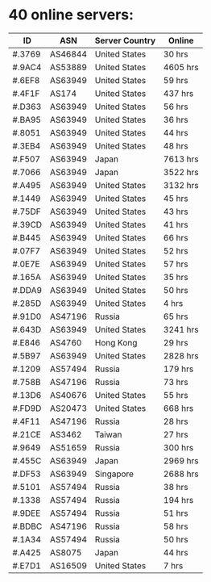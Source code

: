 # 40 online servers:

| ID | ASN | Server Country | Online |
| ------ | ------ | ------ | ------ |
| #.3769 | AS46844 | United States | 30 hrs |
| #.9AC4 | AS53889 | United States | 4605 hrs |
| #.6EF8 | AS63949 | United States | 59 hrs |
| #.4F1F | AS174 | United States | 437 hrs |
| #.D363 | AS63949 | United States | 56 hrs |
| #.BA95 | AS63949 | United States | 36 hrs |
| #.8051 | AS63949 | United States | 44 hrs |
| #.3EB4 | AS63949 | United States | 48 hrs |
| #.F507 | AS63949 | Japan | 7613 hrs |
| #.7066 | AS63949 | Japan | 3522 hrs |
| #.A495 | AS63949 | United States | 3132 hrs |
| #.1449 | AS63949 | United States | 45 hrs |
| #.75DF | AS63949 | United States | 43 hrs |
| #.39CD | AS63949 | United States | 41 hrs |
| #.B445 | AS63949 | United States | 66 hrs |
| #.07F7 | AS63949 | United States | 52 hrs |
| #.0E7E | AS63949 | United States | 57 hrs |
| #.165A | AS63949 | United States | 35 hrs |
| #.DDA9 | AS63949 | United States | 50 hrs |
| #.285D | AS63949 | United States | 4 hrs |
| #.91D0 | AS47196 | Russia | 65 hrs |
| #.643D | AS63949 | United States | 3241 hrs |
| #.E846 | AS4760 | Hong Kong | 29 hrs |
| #.5B97 | AS63949 | United States | 2828 hrs |
| #.1209 | AS57494 | Russia | 179 hrs |
| #.758B | AS47196 | Russia | 73 hrs |
| #.13D6 | AS40676 | United States | 55 hrs |
| #.FD9D | AS20473 | United States | 668 hrs |
| #.4F11 | AS47196 | Russia | 28 hrs |
| #.21CE | AS3462 | Taiwan | 27 hrs |
| #.9649 | AS51659 | Russia | 300 hrs |
| #.455C | AS63949 | Japan | 2969 hrs |
| #.DF53 | AS63949 | Singapore | 2688 hrs |
| #.5101 | AS57494 | Russia | 38 hrs |
| #.1338 | AS57494 | Russia | 194 hrs |
| #.9DEE | AS57494 | Russia | 51 hrs |
| #.BDBC | AS47196 | Russia | 58 hrs |
| #.1A34 | AS57494 | Russia | 50 hrs |
| #.A425 | AS8075 | Japan | 44 hrs |
| #.E7D1 | AS16509 | United States | 7 hrs |

